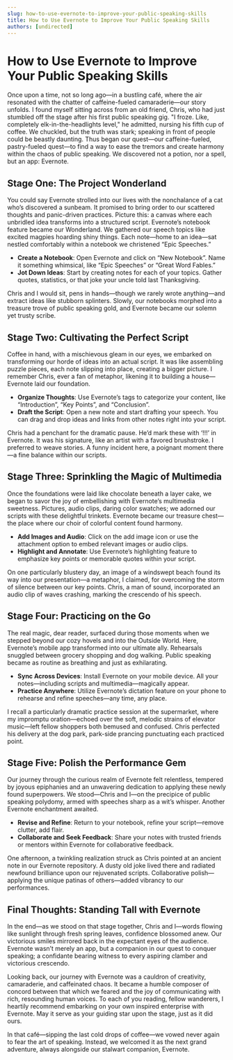 ```yaml
---
slug: how-to-use-evernote-to-improve-your-public-speaking-skills
title: How to Use Evernote to Improve Your Public Speaking Skills
authors: [undirected]
---
```



# How to Use Evernote to Improve Your Public Speaking Skills

Once upon a time, not so long ago—in a bustling café, where the air resonated with the chatter of caffeine-fueled camaraderie—our story unfolds. I found myself sitting across from an old friend, Chris, who had just stumbled off the stage after his first public speaking gig. "I froze. Like, completely elk-in-the-headlights level," he admitted, nursing his fifth cup of coffee. We chuckled, but the truth was stark; speaking in front of people could be beastly daunting. Thus began our quest—our caffeine-fueled, pastry-fueled quest—to find a way to ease the tremors and create harmony within the chaos of public speaking. We discovered not a potion, nor a spell, but an app: Evernote.

## Stage One: The Project Wonderland

You could say Evernote strolled into our lives with the nonchalance of a cat who’s discovered a sunbeam. It promised to bring order to our scattered thoughts and panic-driven practices. Picture this: a canvas where each unbridled idea transforms into a structured script. Evernote’s notebook feature became our Wonderland. We gathered our speech topics like excited magpies hoarding shiny things. Each note—home to an idea—sat nestled comfortably within a notebook we christened “Epic Speeches.”

- **Create a Notebook**: Open Evernote and click on “New Notebook”. Name it something whimsical, like “Epic Speeches” or “Great Word Fables.”
- **Jot Down Ideas**: Start by creating notes for each of your topics. Gather quotes, statistics, or that joke your uncle told last Thanksgiving.

Chris and I would sit, pens in hands—though we rarely wrote anything—and extract ideas like stubborn splinters. Slowly, our notebooks morphed into a treasure trove of public speaking gold, and Evernote became our solemn yet trusty scribe.

## Stage Two: Cultivating the Perfect Script

Coffee in hand, with a mischievous gleam in our eyes, we embarked on transforming our horde of ideas into an actual script. It was like assembling puzzle pieces, each note slipping into place, creating a bigger picture. I remember Chris, ever a fan of metaphor, likening it to building a house—Evernote laid our foundation.

- **Organize Thoughts**: Use Evernote’s tags to categorize your content, like “Introduction”, “Key Points”, and “Conclusion”. 
- **Draft the Script**: Open a new note and start drafting your speech. You can drag and drop ideas and links from other notes right into your script.

Chris had a penchant for the dramatic pause. He’d mark these with ‘!!!’ in Evernote. It was his signature, like an artist with a favored brushstroke. I preferred to weave stories. A funny incident here, a poignant moment there—a fine balance within our scripts.

## Stage Three: Sprinkling the Magic of Multimedia

Once the foundations were laid like chocolate beneath a layer cake, we began to savor the joy of embellishing with Evernote’s multimedia sweetness. Pictures, audio clips, daring color swatches; we adorned our scripts with these delightful trinkets. Evernote became our treasure chest—the place where our choir of colorful content found harmony.

- **Add Images and Audio**: Click on the add image icon or use the attachment option to embed relevant images or audio clips.
- **Highlight and Annotate**: Use Evernote’s highlighting feature to emphasize key points or memorable quotes within your script.

On one particularly blustery day, an image of a windswept beach found its way into our presentation—a metaphor, I claimed, for overcoming the storm of silence between our key points. Chris, a man of sound, incorporated an audio clip of waves crashing, marking the crescendo of his speech.

## Stage Four: Practicing on the Go

The real magic, dear reader, surfaced during those moments when we stepped beyond our cozy hovels and into the Outside World. Here, Evernote’s mobile app transformed into our ultimate ally. Rehearsals snuggled between grocery shopping and dog walking. Public speaking became as routine as breathing and just as exhilarating.

- **Sync Across Devices**: Install Evernote on your mobile device. All your notes—including scripts and multimedia—magically appear.
- **Practice Anywhere**: Utilize Evernote’s dictation feature on your phone to rehearse and refine speeches—any time, any place.

I recall a particularly dramatic practice session at the supermarket, where my impromptu oration—echoed over the soft, melodic strains of elevator music—left fellow shoppers both bemused and confused. Chris perfected his delivery at the dog park, park-side prancing punctuating each practiced point. 

## Stage Five: Polish the Performance Gem

Our journey through the curious realm of Evernote felt relentless, tempered by joyous epiphanies and an unwavering dedication to applying these newly found superpowers. We stood—Chris and I—on the precipice of public speaking polydomy, armed with speeches sharp as a wit’s whisper. Another Evernote enchantment awaited.

- **Revise and Refine**: Return to your notebook, refine your script—remove clutter, add flair.
- **Collaborate and Seek Feedback**: Share your notes with trusted friends or mentors within Evernote for collaborative feedback.

One afternoon, a twinkling realization struck as Chris pointed at an ancient note in our Evernote repository. A dusty old joke lived there and radiated newfound brilliance upon our rejuvenated scripts. Collaborative polish—applying the unique patinas of others—added vibrancy to our performances.

## Final Thoughts: Standing Tall with Evernote

In the end—as we stood on that stage together, Chris and I—words flowing like sunlight through fresh spring leaves, confidence blossomed anew. Our victorious smiles mirrored back in the expectant eyes of the audience. Evernote wasn’t merely an app, but a companion in our quest to conquer speaking; a confidante bearing witness to every aspiring clamber and victorious crescendo.

Looking back, our journey with Evernote was a cauldron of creativity, camaraderie, and caffeinated chaos. It became a humble composer of concord between that which we feared and the joy of communicating with rich, resounding human voices. To each of you reading, fellow wanderers, I heartily recommend embarking on your own inspired enterprise with Evernote. May it serve as your guiding star upon the stage, just as it did ours.

In that café—sipping the last cold drops of coffee—we vowed never again to fear the art of speaking. Instead, we welcomed it as the next grand adventure, always alongside our stalwart companion, Evernote.